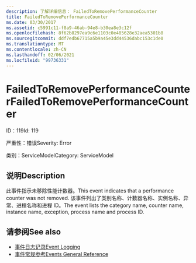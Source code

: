 ```yaml
---
description: 了解详细信息： FailedToRemovePerformanceCounter
title: FailedToRemovePerformanceCounter
ms.date: 03/30/2017
ms.assetid: c5991c11-f8a9-46ab-94e8-b30ea8e3c12f
ms.openlocfilehash: 8f62b8297ea9c6e1103c0e485628e32aea5301b8
ms.sourcegitcommit: ddf7edb67715a5b9a45e3dd44536dabc153c1de0
ms.translationtype: MT
ms.contentlocale: zh-CN
ms.lasthandoff: 02/06/2021
ms.locfileid: "99736331"
---
```

# <a name="failedtoremoveperformancecounter"></a><span data-ttu-id="76703-103">FailedToRemovePerformanceCounter</span><span class="sxs-lookup"><span data-stu-id="76703-103">FailedToRemovePerformanceCounter</span></span>

<span data-ttu-id="76703-104">ID：119</span><span class="sxs-lookup"><span data-stu-id="76703-104">Id: 119</span></span>  
  
 <span data-ttu-id="76703-105">严重性：错误</span><span class="sxs-lookup"><span data-stu-id="76703-105">Severity: Error</span></span>  
  
 <span data-ttu-id="76703-106">类别：ServiceModel</span><span class="sxs-lookup"><span data-stu-id="76703-106">Category: ServiceModel</span></span>  
  
## <a name="description"></a><span data-ttu-id="76703-107">说明</span><span class="sxs-lookup"><span data-stu-id="76703-107">Description</span></span>  

 <span data-ttu-id="76703-108">此事件指示未移除性能计数器。</span><span class="sxs-lookup"><span data-stu-id="76703-108">This event indicates that a performance counter was not removed.</span></span> <span data-ttu-id="76703-109">该事件列出了类别名称、计数器名称、实例名称、异常、进程名称和进程 ID。</span><span class="sxs-lookup"><span data-stu-id="76703-109">The event lists the category name, counter name, instance name, exception, process name and process ID.</span></span>  
  
## <a name="see-also"></a><span data-ttu-id="76703-110">请参阅</span><span class="sxs-lookup"><span data-stu-id="76703-110">See also</span></span>

- [<span data-ttu-id="76703-111">事件日志记录</span><span class="sxs-lookup"><span data-stu-id="76703-111">Event Logging</span></span>](index.md)
- [<span data-ttu-id="76703-112">事件常规参考</span><span class="sxs-lookup"><span data-stu-id="76703-112">Events General Reference</span></span>](events-general-reference.md)

